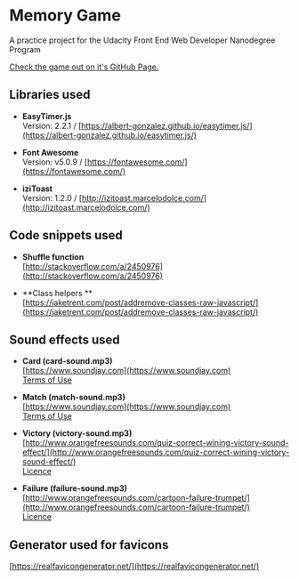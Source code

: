 # Memory Game

A practice project for the Udacity Front End Web Developer Nanodegree Program

[Check the game out on it's GitHub Page.](https://sixl-daniel.github.io/fend-project-memory-game/)

## Libraries used

- **EasyTimer.js**  
Version: 2.2.1 / [https://albert-gonzalez.github.io/easytimer.js/](https://albert-gonzalez.github.io/easytimer.js/)

- **Font Awesome**  
Version: v5.0.9 / [https://fontawesome.com/](https://fontawesome.com/)

- **iziToast**  
Version: 1.2.0 / [http://izitoast.marcelodolce.com/](http://izitoast.marcelodolce.com/)

## Code snippets used

- **Shuffle function**  
[http://stackoverflow.com/a/2450976](http://stackoverflow.com/a/2450976)

- **Class helpers **  
[https://jaketrent.com/post/addremove-classes-raw-javascript/](https://jaketrent.com/post/addremove-classes-raw-javascript/)

## Sound effects used

- **Card (card-sound.mp3)**  
[https://www.soundjay.com](https://www.soundjay.com)  
[Terms of Use](https://www.soundjay.com/tos.html)

- **Match (match-sound.mp3)**  
[https://www.soundjay.com](https://www.soundjay.com)  
[Terms of Use](https://www.soundjay.com/tos.html)

- **Victory (victory-sound.mp3)**  
[http://www.orangefreesounds.com/quiz-correct-wining-victory-sound-effect/](http://www.orangefreesounds.com/quiz-correct-wining-victory-sound-effect/)  
[Licence](https://creativecommons.org/licenses/by-nc/4.0/)

- **Failure (failure-sound.mp3)**  
[http://www.orangefreesounds.com/cartoon-failure-trumpet/](http://www.orangefreesounds.com/cartoon-failure-trumpet/)  
[Licence](https://creativecommons.org/licenses/by-nc/4.0/)

## Generator used for favicons
[https://realfavicongenerator.net/](https://realfavicongenerator.net/)
